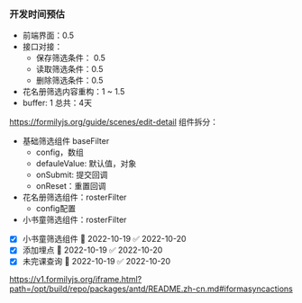 ### 开发时间预估
- 前端界面：0.5
- 接口对接：
	- 保存筛选条件： 0.5
	- 读取筛选条件：0.5
	- 删除筛选条件：0.5
- 花名册筛选内容重构：1 ~ 1.5
- buffer:  1
总共：4天

https://formilyjs.org/guide/scenes/edit-detail
组件拆分：
- 基础筛选组件 baseFilter
	- config，数组
	- defauleValue: 默认值，对象
	- onSubmit: 提交回调
	- onReset：重置回调
- 花名册筛选组件：rosterFilter
	- config配置
- 小书童筛选组件：rosterFilter

- [x] 小书童筛选组件 📅 2022-10-19 ✅ 2022-10-20
- [x] 添加埋点 📅 2022-10-19 ✅ 2022-10-20
- [x] 未完课查询 📅 2022-10-19 ✅ 2022-10-20

https://v1.formilyjs.org/iframe.html?path=/opt/build/repo/packages/antd/README.zh-cn.md#iformasyncactions